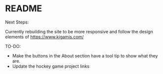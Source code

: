 # README

Next Steps:

Currently rebuilding the site to be more responsive and follow the design elements of https://www.kjgamis.com/

TO-DO:
- Make the buttons in the About section have a tool tip to show what they are. 
- Update the hockey game project links
